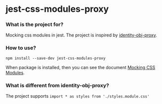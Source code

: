 # jest-css-modules-proxy

### What is the project for?

Mocking css modules in jest. The project is inspired by [identity-obj-proxy](https://github.com/keyz/identity-obj-proxy).

### How to use?

```
npm install --save-dev jest-css-modules-proxy
```

When package is installed, then you can see the document [Mocking CSS Modules](https://jestjs.io/docs/webpack#mocking-css-modules).

### What is different from identity-obj-proxy?

The project supports `import * as styles from './styles.module.css'`
